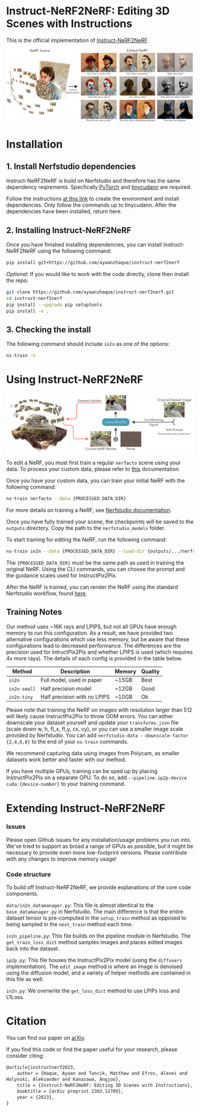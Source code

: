 # Instruct-NeRF2NeRF: Editing 3D Scenes with Instructions

This is the official implementation of [Instruct-NeRF2NeRF](https://instruct-nerf2nerf.github.io/).

![teaser](imgs/in2n_teaser.png)

# Installation

## 1. Install Nerfstudio dependencies

Instruct-NeRF2NeRF is build on Nerfstudio and therefore has the same dependency reqirements. Specfically [PyTorch](https://pytorch.org/) and [tinycudann](https://github.com/NVlabs/tiny-cuda-nn) are required.

Follow the instructions [at this link](https://docs.nerf.studio/en/latest/quickstart/installation.html#dependencies) to create the environment and install dependencies. Only follow the commands up to tinycudann. After the dependencies have been installed, return here.

## 2. Installing Instruct-NeRF2NeRF

Once you have finished installing dependencies, you can install Instruct-NeRF2NeRF using the following command:
```bash
pip install git+https://github.com/ayaanzhaque/instruct-nerf2nerf
```

_Optional_: If you would like to work with the code directly, clone then install the repo:
```bash
git clone https://github.com/ayaanzhaque/instruct-nerf2nerf.git
cd instruct-nerf2nerf
pip install --upgrade pip setuptools
pip install -e .
```

## 3. Checking the install

The following command should include `in2n` as one of the options:
```bash
ns-train -h
```

# Using Instruct-NeRF2NeRF

![teaser](imgs/in2n_pipeline.png)

To edit a NeRF, you must first train a regular ```nerfacto``` scene using your data. To process your custom data, please refer to [this](https://docs.nerf.studio/en/latest/quickstart/custom_dataset.html) documentation.

Once you have your custom data, you can train your initial NeRF with the following command:

```bash
ns-train nerfacto --data {PROCESSED_DATA_DIR}
```

For more details on training a NeRF, see [Nerfstudio documentation](https://docs.nerf.studio/en/latest/quickstart/first_nerf.html).

Once you have fully trained your scene, the checkpoints will be saved to the ```outputs``` directory. Copy the path to the ```nerfstudio_models``` folder.

To start training for editing the NeRF, run the following command:

```bash
ns-train in2n --data {PROCESSED_DATA_DIR} --load-dir {outputs/.../nerfstudio_models} --pipeline.prompt {"prompt"} --pipeline.guidance-scale 7.5 --pipeline.image-guidance-scale 1.5
```

The ```{PROCESSED_DATA_DIR}``` must be the same path as used in training the original NeRF. Using the CLI commands, you can choose the prompt and the guidance scales used for InstructPix2Pix.

After the NeRF is trained, you can render the NeRF using the standard Nerfstudio workflow, found [here](https://docs.nerf.studio/en/latest/quickstart/viewer_quickstart.html).

## Training Notes

Our method uses ~16K rays and LPIPS, but not all GPUs have enough memory to run this configuration. As a result, we have provided two alternative configurations which use less memory, but be aware that these configurations lead to decreased performance. The differences are the precision used for IntructPix2Pix and whether LPIPS is used (which requires 4x more rays). The details of each config is provided in the table below.

| Method | Description | Memory | Quality |
| ---------------------------------------------------------------------------------------------------- | -------------- | ----------------------------------------------------------------- | ----------------------- |
| ```in2n``` | Full model, used in paper | ~15GB | Best |
| ```in2n-small``` | Half precision model | ~12GB | Good |
| ```in2n-tiny``` | Half precision with no LPIPS | ~10GB | Ok |

Please note that training the NeRF on images with resolution larger than 512 will likely cause InstructPix2Pix to throw OOM errors. You can either downscale your dataset yourself and update your ```transforms.json``` file (scale down w, h, fl_x, fl_y, cx, cy), or you can use a smaller image scale provided by Nerfstudio. You can add ```nerfstudio-data --downscale-factor {2,4,6,8}``` to the end of your ```ns-train``` commands.

We recommend capturing data using images from Polycam, as smaller datasets work better and faster with our method.

If you have multiple GPUs, training can be sped up by placing InstructPix2Pix on a separate GPU. To do so, add ```--pipeline.ip2p-device cuda:{device-number}``` to your training command.

# Extending Instruct-NeRF2NeRF

### Issues
Please open Github issues for any installation/usage problems you run into. We've tried to support as broad a range of GPUs as possible, but it might be necessary to provide even more low-footprint versions. Please contribute with any changes to improve memory usage!

### Code structure
To build off Instruct-NeRF2NeRF, we provide explanations of the core code components.

```data/in2n_datamanager.py```: This file is almost identical to the ```base_datamanager.py``` in Nerfstudio. The main difference is that the entire dataset tensor is pre-computed in the ```setup_train``` method as opposed to being sampled in the ```next_train``` method each time.

```in2n_pipeline.py```: This file builds on the pipeline module in Nerfstudio. The ```get_train_loss_dict``` method samples images and places edited images back into the dataset.

```ip2p.py```: This file houses the InstructPix2Pix model (using the ```diffusers``` implementation). The ```edit_image``` method is where an image is denoised using the diffusion model, and a variety of helper methods are contained in this file as well.

```in2n.py```: We overwrite the ```get_loss_dict``` method to use LPIPs loss and L1Loss.

# Citation

You can find our paper on [arXiv](https://arxiv.org/abs/2303.12789).

If you find this code or find the paper useful for your research, please consider citing:

```
@article{instructnerf2023,
    author = {Haque, Ayaan and Tancik, Matthew and Efros, Alexei and Holynski, Aleksander and Kanazawa, Angjoo},
    title = {Instruct-NeRF2NeRF: Editing 3D Scenes with Instructions},
    booktitle = {arXiv preprint 2303.12789},
    year = {2023},
} 
```